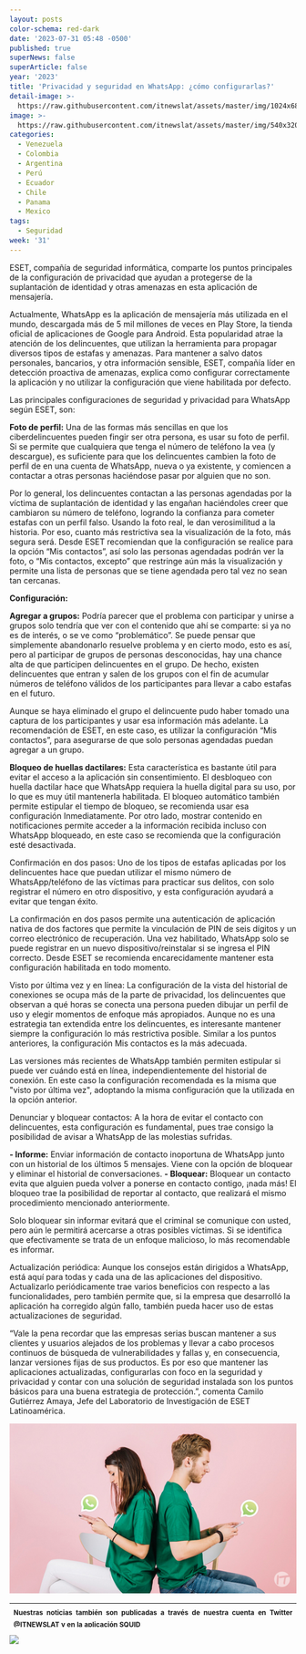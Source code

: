 ```yaml
---
layout: posts
color-schema: red-dark
date: '2023-07-31 05:48 -0500'
published: true
superNews: false
superArticle: false
year: '2023'
title: 'Privacidad y seguridad en WhatsApp: ¿cómo configurarlas?'
detail-image: >-
  https://raw.githubusercontent.com/itnewslat/assets/master/img/1024x680/chicos-en-wsp-g.jpg
image: >-
  https://raw.githubusercontent.com/itnewslat/assets/master/img/540x320/chicos-en-wsp-p.jpg
categories:
  - Venezuela
  - Colombia
  - Argentina
  - Perú
  - Ecuador
  - Chile
  - Panama
  - Mexico
tags:
  - Seguridad
week: '31'
---
```

ESET, compañía de seguridad informática, comparte los puntos principales de la configuración de privacidad que ayudan a protegerse de la suplantación de identidad y otras amenazas en esta aplicación de mensajería.

Actualmente, WhatsApp es la aplicación de mensajería más utilizada en el mundo, descargada más de 5 mil millones de veces en Play Store, la tienda oficial de aplicaciones de Google para Android. Esta popularidad atrae la atención de los delincuentes, que utilizan la herramienta para propagar diversos tipos de estafas y amenazas. Para mantener a salvo datos personales, bancarios, y otra información sensible, ESET, compañía líder en detección proactiva de amenazas, explica como configurar correctamente la aplicación y no utilizar la configuración que viene habilitada por defecto. 

Las principales configuraciones de seguridad y privacidad para WhatsApp según ESET, son:

**Foto de perfil:** Una de las formas más sencillas en que los ciberdelincuentes pueden fingir ser otra persona, es usar su foto de perfil. Si se permite que cualquiera que tenga el número de teléfono la vea (y descargue), es suficiente para que los delincuentes cambien la foto de perfil de en una cuenta de WhatsApp, nueva o ya existente, y comiencen a contactar a otras personas haciéndose pasar por alguien que no son.

Por lo general, los delincuentes contactan a las personas agendadas por la víctima de suplantación de identidad y las engañan haciéndoles creer que cambiaron su número de teléfono, logrando la confianza para cometer estafas con un perfil falso. Usando la foto real, le dan verosimilitud a la historia. Por eso, cuanto más restrictiva sea la visualización de la foto, más segura será. Desde ESET recomiendan que la configuración se realice para la opción “Mis contactos”, así solo las personas agendadas podrán ver la foto, o “Mis contactos, excepto” que restringe aún más la visualización y permite una lista de personas que se tiene agendada pero tal vez no sean tan cercanas.

**Configuración:**
  
**Agregar a grupos:** Podría parecer que el problema con participar y unirse a grupos solo tendría que ver con el contenido que ahí se comparte: si ya no es de interés, o se ve como “problemático”. Se puede pensar que simplemente abandonarlo resuelve problema y en cierto modo, esto es así, pero al participar de grupos de personas desconocidas, hay una chance alta de que participen delincuentes en el grupo. De hecho, existen delincuentes que entran y salen de los grupos con el fin de acumular números de teléfono válidos de los participantes para llevar a cabo estafas en el futuro.

Aunque se haya eliminado el grupo el delincuente pudo haber tomado una captura de los participantes y usar esa información más adelante. La recomendación de ESET, en este caso, es utilizar la configuración “Mis contactos”, para asegurarse de que solo personas agendadas puedan agregar a un grupo.


**Bloqueo de huellas dactilares:** Esta característica es bastante útil para evitar el acceso a la aplicación sin consentimiento. El desbloqueo con huella dactilar hace que WhatsApp requiera la huella digital para su uso, por lo que es muy útil mantenerla habilitada. El bloqueo automático también permite estipular el tiempo de bloqueo, se recomienda usar esa configuración Inmediatamente. Por otro lado, mostrar contenido en notificaciones permite acceder a la información recibida incluso con WhatsApp bloqueado, en este caso se recomienda que la configuración esté desactivada.
 

Confirmación en dos pasos: Uno de los tipos de estafas aplicadas por los delincuentes hace que puedan utilizar el mismo número de WhatsApp/teléfono de las víctimas para practicar sus delitos, con solo registrar el número en otro dispositivo, y esta configuración ayudará a evitar que tengan éxito.

La confirmación en dos pasos permite una autenticación de aplicación nativa de dos factores que permite la vinculación de PIN de seis dígitos y un correo electrónico de recuperación. Una vez habilitado, WhatsApp solo se puede registrar en un nuevo dispositivo/reinstalar si se ingresa el PIN correcto. Desde ESET se recomienda encarecidamente mantener esta configuración habilitada en todo momento.

Visto por última vez y en línea: La configuración de la vista del historial de conexiones se ocupa más de la parte de privacidad, los delincuentes que observan a qué horas se conecta una persona pueden dibujar un perfil de uso y elegir momentos de enfoque más apropiados. Aunque no es una estrategia tan extendida entre los delincuentes, es interesante mantener siempre la configuración lo más restrictiva posible. Similar a los puntos anteriores, la configuración Mis contactos  es la más adecuada.

Las versiones más recientes de WhatsApp también permiten estipular si puede ver cuándo está en línea, independientemente del historial de conexión. En este caso la configuración recomendada es la misma que "visto por última vez", adoptando la misma configuración que la utilizada en la opción anterior.
 

Denunciar y bloquear contactos: A la hora de evitar el contacto con delincuentes, esta configuración es fundamental, pues trae consigo la posibilidad de avisar a WhatsApp de las molestias sufridas.


**- Informe:** Enviar información de contacto inoportuna de WhatsApp junto con un historial de los últimos 5 mensajes. Viene con la opción de bloquear y eliminar el historial de conversaciones.
**- Bloquear:** Bloquear un contacto evita que alguien pueda volver a ponerse en contacto contigo, ¡nada más! El bloqueo trae la posibilidad de reportar al contacto, que realizará el mismo procedimiento mencionado anteriormente.

Solo bloquear sin informar evitará que el criminal se comunique con usted, pero aún le permitirá acercarse a otras posibles víctimas. Si se identifica que efectivamente se trata de un enfoque malicioso, lo más recomendable es informar.

Actualización periódica: Aunque los consejos están dirigidos a WhatsApp, está aquí para todas y cada una de las aplicaciones del dispositivo. Actualizarlo periódicamente trae varios beneficios con respecto a las funcionalidades, pero también permite que, si la empresa que desarrolló la aplicación ha corregido algún fallo, también pueda hacer uso de estas actualizaciones de seguridad.

“Vale la pena recordar que las empresas serias buscan mantener a sus clientes y usuarios alejados de los problemas y llevar a cabo procesos continuos de búsqueda de vulnerabilidades y fallas y, en consecuencia, lanzar versiones fijas de sus productos. Es por eso que mantener las aplicaciones actualizadas, configurarlas con foco en la seguridad y privacidad y contar con una solución de seguridad instalada son los puntos básicos para una buena estrategia de protección.”, comenta Camilo Gutiérrez Amaya, Jefe del Laboratorio de Investigación de ESET Latinoamérica.

![](https://raw.githubusercontent.com/itnewslat/assets/master/img/540x320/chicos-en-wsp-p.jpg)

<table style="height: 42px;" width="569">
<tbody>
<tr>
<td style="text-align: justify;"><sub><strong>Nuestras noticias también son publicadas a través de nuestra cuenta en Twitter <a href="https://twitter.com/itnewslat?lang=es">@ITNEWSLAT</a> y en la aplicación <a href="https://squidapp.co/en/">SQUID</a></strong></sub></td>
</tr>
</tbody>
</table>
<img src="https://tracker.metricool.com/c3po.jpg?hash=56f88a41e39ab42c063cc51676587a04"/>